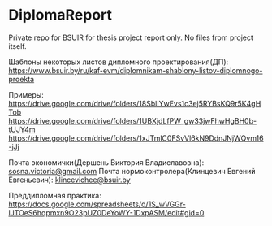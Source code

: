 # DiplomaReport
Private repo for BSUIR for thesis project report only. No files from project itself.

Шаблоны некоторых листов дипломного проектирования(ДП):
https://www.bsuir.by/ru/kaf-evm/diplomnikam-shablony-listov-diplomnogo-proekta

Примеры:
https://drive.google.com/drive/folders/18SblIYwEvs1c3ej5RYBsKQ9r5K4gHTob
https://drive.google.com/drive/folders/1UBXjdLfPW_gw33jwFhwHgBH0b-tUJY4m
https://drive.google.com/drive/folders/1xJTmlC0FSvVl6kN9DdnJNjWQvm16-jJj

Почта экономички(Дершень Виктория Владиславовна): sosna.victoria@gmail.com
Почта нормоконтролера(Клинцевич Евгений Евгеньевич): klincevichee@bsuir.by

Преддипломная практика: https://docs.google.com/spreadsheets/d/1S_wVGGr-lJTOeS6hqpmxn9O23pUZ0DeYoWY-1DxpASM/edit#gid=0